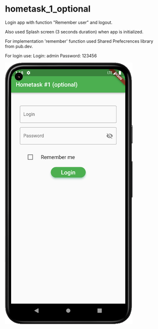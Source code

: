# hometask_1_optional

Login app with function "Remember user" and logout.

Also used Splash screen (3 seconds duration) when app is initialized.

For implementation 'remember' function used Shared Prefecrences library from
pub.dev.


For login use:
Login: admin
Password: 123456

![Screenshot](git_images/login.png)
